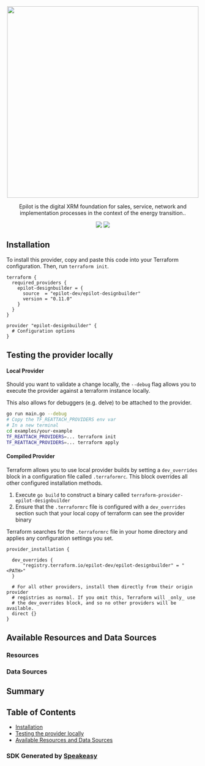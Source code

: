 <div align="center">
    <picture>
        <source srcset="https://user-images.githubusercontent.com/68016351/221740028-fbe0a2da-c781-4641-ac18-0bb1d19d49e3.svg" media="(prefers-color-scheme: dark)" width="500">
        <img src="https://user-images.githubusercontent.com/68016351/221764522-4c54cadc-7697-49cf-a4f2-2838a8b30796.png" width="500">
    </picture>
   <p>Epilot is the digital XRM foundation for sales, service, network and implementation processes in the context of the energy transition..</p>
   <a href="https://docs.epilot.io/api/access-token"><img src="https://img.shields.io/static/v1?label=Docs&message=API Ref&color=000000&style=for-the-badge" /></a>
  <a href="https://opensource.org/licenses/MIT"><img src="https://img.shields.io/badge/License-MIT-blue.svg?style=for-the-badge" /></a>
</div>

<!-- Start Installation [installation] -->
## Installation

To install this provider, copy and paste this code into your Terraform configuration. Then, run `terraform init`.

```hcl
terraform {
  required_providers {
    epilot-designbuilder = {
      source  = "epilot-dev/epilot-designbuilder"
      version = "0.11.0"
    }
  }
}

provider "epilot-designbuilder" {
  # Configuration options
}
```
<!-- End Installation [installation] -->

<!-- Start Testing the provider locally [usage] -->
## Testing the provider locally

#### Local Provider

Should you want to validate a change locally, the `--debug` flag allows you to execute the provider against a terraform instance locally.

This also allows for debuggers (e.g. delve) to be attached to the provider.

```sh
go run main.go --debug
# Copy the TF_REATTACH_PROVIDERS env var
# In a new terminal
cd examples/your-example
TF_REATTACH_PROVIDERS=... terraform init
TF_REATTACH_PROVIDERS=... terraform apply
```

#### Compiled Provider

Terraform allows you to use local provider builds by setting a `dev_overrides` block in a configuration file called `.terraformrc`. This block overrides all other configured installation methods.

1. Execute `go build` to construct a binary called `terraform-provider-epilot-designbuilder`
2. Ensure that the `.terraformrc` file is configured with a `dev_overrides` section such that your local copy of terraform can see the provider binary

Terraform searches for the `.terraformrc` file in your home directory and applies any configuration settings you set.

```
provider_installation {

  dev_overrides {
      "registry.terraform.io/epilot-dev/epilot-designbuilder" = "<PATH>"
  }

  # For all other providers, install them directly from their origin provider
  # registries as normal. If you omit this, Terraform will _only_ use
  # the dev_overrides block, and so no other providers will be available.
  direct {}
}
```
<!-- End Testing the provider locally [usage] -->

<!-- Start Available Resources and Data Sources [operations] -->
## Available Resources and Data Sources

### Resources

### Data Sources
<!-- End Available Resources and Data Sources [operations] -->

<!-- Start Summary [summary] -->
## Summary


<!-- End Summary [summary] -->

<!-- Start Table of Contents [toc] -->
## Table of Contents
<!-- $toc-max-depth=2 -->
  * [Installation](#installation)
  * [Testing the provider locally](#testing-the-provider-locally)
  * [Available Resources and Data Sources](#available-resources-and-data-sources)

<!-- End Table of Contents [toc] -->

<!-- Placeholder for Future Speakeasy SDK Sections -->



### SDK Generated by [Speakeasy](https://docs.speakeasyapi.dev/docs/using-speakeasy/client-sdks)
